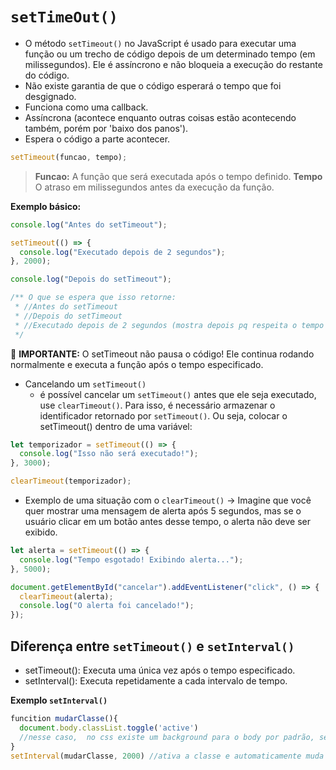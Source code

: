 # `setTimeOut()`

- O método `setTimeout()` no JavaScript é usado para executar uma função ou um trecho de código depois de um determinado tempo (em milissegundos). Ele é assíncrono e não bloqueia a execução do restante do código.
- Não existe garantia de que o código esperará o tempo que foi desgignado.
- Funciona como uma callback.
- Assíncrona (acontece enquanto outras coisas estão acontecendo também, porém por 'baixo dos panos').
- Espera o código a parte acontecer.

```js
setTimeout(funcao, tempo);
```

> **Funcao:** A função que será executada após o tempo definido.
> **Tempo** O atraso em milissegundos antes da execução da função.

**Exemplo básico:**

```js
console.log("Antes do setTimeout");

setTimeout(() => {
  console.log("Executado depois de 2 segundos");
}, 2000);

console.log("Depois do setTimeout");

/** O que se espera que isso retorne:
 * //Antes do setTimeout
 * //Depois do setTimeout
 * //Executado depois de 2 segundos (mostra depois pq respeita o tempo passado na função)
 */
```

🔎 **IMPORTANTE:** O setTimeout não pausa o código! Ele continua rodando normalmente e executa a função após o tempo especificado.

- Cancelando um `setTimeout()`
  - é possível cancelar um `setTimeout()` antes que ele seja executado, use `clearTimeout()`. Para isso, é necessário armazenar o identificador retornado por `setTimeout()`. Ou seja, colocar o setTimeout() dentro de uma variável:

```js
let temporizador = setTimeout(() => {
  console.log("Isso não será executado!");
}, 3000);

clearTimeout(temporizador);
```

- Exemplo de uma situação com o `clearTimeout()` -> Imagine que você quer mostrar uma mensagem de alerta após 5 segundos, mas se o usuário clicar em um botão antes desse tempo, o alerta não deve ser exibido.

```js
let alerta = setTimeout(() => {
  console.log("Tempo esgotado! Exibindo alerta...");
}, 5000);

document.getElementById("cancelar").addEventListener("click", () => {
  clearTimeout(alerta);
  console.log("O alerta foi cancelado!");
});
```

## Diferença entre `setTimeout()` e `setInterval()`

- setTimeout(): Executa uma única vez após o tempo especificado.
- setInterval(): Executa repetidamente a cada intervalo de tempo.

**Exemplo `setInterval()`**

```js
funcition mudarClasse(){
  document.body.classList.toggle('active')
  //nesse caso,  no css existe um background para o body por padrão, se tiver a classe 'active' adicionado será outra cor.
}
setInterval(mudarClasse, 2000) //ativa a classe e automaticamente muda de cor a cada 2 segundos. Dá um efeito legal.
```
